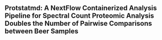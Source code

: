 ## Protstatmd: A NextFlow Containerized Analysis Pipeline for Spectral Count Proteomic Analysis Doubles the Number of Pairwise Comparisons between Beer Samples

